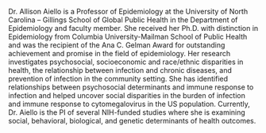 Dr. Allison Aiello is a Professor of Epidemiology at the University of North Carolina – Gillings School of Global Public Health in the Department of Epidemiology and faculty member. She received her Ph.D. with distinction in Epidemiology from Columbia University-Mailman School of Public Health and was the recipient of the Ana C. Gelman Award for outstanding achievement and promise in the field of epidemiology. Her research investigates psychosocial, socioeconomic and race/ethnic disparities in health, the relationship between infection and chronic diseases, and prevention of infection in the community setting. She has identified relationships between psychosocial determinants and immune response to infection and helped uncover social disparities in the burden of infection and immune response to cytomegalovirus in the US population. Currently, Dr. Aiello is the PI of several NIH-funded studies where she is examining social, behavioral, biological, and genetic determinants of health outcomes.
